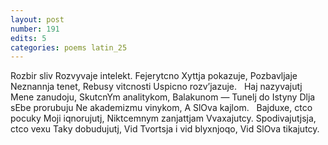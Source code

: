 ```yaml
---
layout: post
number: 191
edits: 5
categories: poems latin_25
---
```


Rozbir sliv
Rozvyvaje intelekt.
Fejerytcno 
Xyttja pokazuje,
Pozbavljaje 
Neznannja tenet,
Rebusy vitcnosti 
Uspicno rozvʼjazuje.
 
Haj nazyvajutj 
Mene zanudoju,
SkutcnYm analitykom, 
Balakunom —
Tunelj do Istyny 
Dlja sEbe prorubuju
Ne akademizmu vinykom,
A SlOva kajlom.
 
Bajduxe, ctco pocuky
Moji iqnorujutj,
Niktcemnym zanjattjam 
Vvaxajutcy.
Spodivajutjsja, ctco vexu
Taky dobudujutj,
Vid Tvortsja i vid blyxnjoqo,
Vid SlOva tikajutcy.

